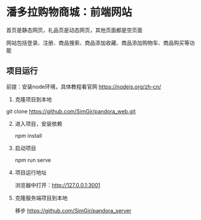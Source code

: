 # 潘多拉购物商城：前端网站

首页是静态网页，礼品页是动态网页，其他页面都是空页面

网站包括登录、注册、商品搜索、商品添加收藏、商品添加购物车、商品购买等功能

## 项目运行

前提：安装node环境，具体教程看官网 https://nodejs.org/zh-cn/ 

1. 克隆项目到本地

  git clone https://github.com/SimGir/pandora_web.git

2. 进入项目，安装依赖

	npm install

3. 启动项目

	npm run serve

4. 项目运行地址

	浏览器中打开：http://127.0.0.1:3001 

5. 克隆服务端项目到本地

	移步 https://github.com/SimGir/pandora_server 